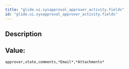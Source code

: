 ```yaml
---
title: "glide.ui.sysapproval_approver_activity.fields"
id: "glide.ui.sysapproval_approver_activity.fields"
---
```

## Description



## Value: 
```
approver,state,comments,*Email*,*Attachments*
```